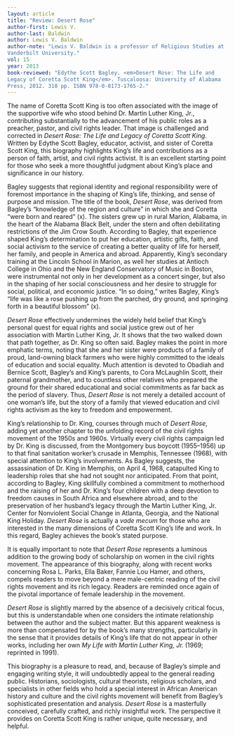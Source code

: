 ```yaml
---
layout: article
title: "Review: Desert Rose"
author-first: Lewis V.
author-last: Baldwin
author: Lewis V. Baldwin
author-note: "Lewis V. Baldwin is a professor of Religious Studies at 
Vanderbilt University."
vol: 15
year: 2013
book-reviewed: "Edythe Scott Bagley. <em>Desert Rose: The Life and 
Legacy of Coretta Scott King</em>. Tuscaloosa: University of Alabama 
Press, 2012. 318 pp. ISBN 978-0-8173-1765-2."
---
```


The name of Coretta Scott King is too often associated with the image of
the supportive wife who stood behind Dr. Martin Luther King, Jr.,
contributing substantially to the advancement of his public roles as a
preacher, pastor, and civil rights leader. That image is challenged and
corrected in *Desert Rose: The Life and Legacy of Coretta Scott King*.
Written by Edythe Scott Bagley, educator, activist, and sister of
Coretta Scott King, this biography highlights King’s life and
contributions as a person of faith, artist, and civil rights activist.
It is an excellent starting point for those who seek a more thoughtful
judgment about King’s place and significance in our history.

Bagley suggests that regional identity and regional responsibility were
of foremost importance in the shaping of King’s life, thinking, and
sense of purpose and mission. The title of the book, *Desert Rose*, was
derived from Bagley’s “knowledge of the region and culture” in which she
and Coretta “were born and reared” (x). The sisters grew up in rural
Marion, Alabama, in the heart of the Alabama Black Belt, under the stern
and often debilitating restrictions of the Jim Crow South. According to
Bagley, that experience shaped King’s determination to put her
education, artistic gifts, faith, and social activism to the service of
creating a better quality of life for herself, her family, and people in
America and abroad. Apparently, King’s secondary training at the Lincoln
School in Marion, as well her studies at Antioch College in Ohio and the
New England Conservatory of Music in Boston, were instrumental not only
in her development as a concert singer, but also in the shaping of her
social consciousness and her desire to struggle for social, political,
and economic justice. “In so doing,” writes Bagley, King’s “life was
like a rose pushing up from the parched, dry ground, and springing forth
in a beautiful blossom” (x).

*Desert Rose* effectively undermines the widely held belief that King’s
personal quest for equal rights and social justice grew out of her
association with Martin Luther King, Jr. It shows that the two walked
down that path together, as Dr. King so often said. Bagley makes the
point in more emphatic terms, noting that she and her sister were
products of a family of proud, land-owning black farmers who were highly
committed to the ideals of education and social equality. Much attention
is devoted to Obadiah and Bernice Scott, Bagley’s and King’s parents, to
Cora McLaughlin Scott, their paternal grandmother, and to countless
other relatives who prepared the ground for their shared educational and
social commitments as far back as the period of slavery. Thus, *Desert
Rose* is not merely a detailed account of one woman’s life, but the story
of a family that viewed education and civil rights activism as the key
to freedom and empowerment.

King’s relationship to Dr. King, courses through much of *Desert Rose*,
adding yet another chapter to the unfolding record of the civil rights
movement of the 1950s and 1960s. Virtually every civil rights campaign
led by Dr. King is discussed, from the Montgomery bus boycott
(1955–1956) up to that final sanitation worker’s crusade in Memphis,
Tennessee (1968), with special attention to King’s involvements. As
Bagley suggests, the assassination of Dr. King in Memphis, on April 4,
1968, catapulted King to leadership roles that she had not sought nor
anticipated. From that point, according to Bagley, King skillfully
combined a commitment to motherhood and the raising of her and Dr.
King’s four children with a deep devotion to freedom causes in South
Africa and elsewhere abroad, and to the preservation of her husband’s
legacy through the Martin Luther King, Jr. Center for Nonviolent Social
Change in Atlanta, Georgia, and the National King Holiday. *Desert Rose*
is actually a *vade mecum* for those who are interested in the many
dimensions of Coretta Scott King’s life and work. In this regard, Bagley
achieves the book’s stated purpose.

It is equally important to note that *Desert Rose* represents a luminous
addition to the growing body of scholarship on women in the civil rights
movement. The appearance of this biography, along with recent works
concerning Rosa L. Parks, Ella Baker, Fannie Lou Hamer, and others,
compels readers to move beyond a mere male-centric reading of the civil
rights movement and its rich legacy. Readers are reminded once again of
the pivotal importance of female leadership in the movement.

*Desert Rose* is slightly marred by the absence of a decisively critical
focus, but this is understandable when one considers the intimate
relationship between the author and the subject matter. But this
apparent weakness is more than compensated for by the book’s many
strengths, particularly in the sense that it provides details of King’s
life that do not appear in other works, including her own *My Life with
Martin Luther King, Jr.* (1969; reprinted in 1991).

This biography is a pleasure to read, and, because of Bagley’s simple
and engaging writing style, it will undoubtedly appeal to the general
reading public. Historians, sociologists, cultural theorists, religious
scholars, and specialists in other fields who hold a special interest in
African American history and culture and the civil rights movement will
benefit from Bagley’s sophisticated presentation and analysis. *Desert
Rose* is a masterfully conceived, carefully crafted, and richly
insightful work. The perspective it provides on Coretta Scott King is
rather unique, quite necessary, and helpful.

